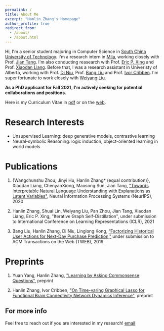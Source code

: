 ```yaml
---
permalink: /
title: About Me
excerpt: "Hanlin Zhang's Homepage"
author_profile: true
redirect_from: 
  - /about/
  - /about.html
---
```


Hi, I'm a senior student majoring in Computer Science in [South China University of Technology](http://www.scut.edu.cn/english/index.html). I'm a research intern in [Mila](https://mila.quebec/en/), working closely with Prof. [Jian Tang](https://jian-tang.com/). I'm also conducting reasearch with Prof. [Eric P. Xing](http://www.cs.cmu.edu/~epxing/) and Prof. [Xiaodan Liang](https://www.cs.cmu.edu/~xiaodan1/). Before that, I was a research assistant in Univeristy of Alberta, working with Prof. [Di Niu](https://sites.ualberta.ca/~dniu/Homepage/Home.html), Prof. [Bang Liu](https://sites.ualberta.ca/~bang3/) and Prof. [Ivor Cribben](https://www.ualberta.ca/business/about/contact-us/school-directory/ivor-cribben). I'm super fortunate to work closely with [Weiyang Liu](https://wyliu.com/).

**As a PhD applicant for Fall 2021, I'm actively seeking for potential collaborations and positions.**

Here is my Curriculum Vitae in [pdf](../files/hanlin_CV.pdf) or on the [web](https://cshlzhang.github.io/cv/).

Research Interests
======
* Unsupervised Learning: deep generative models, contrastive learning
* Neural-symbolic Reasoning: logic induction, object-oriented learning in world models

Publications
======
1. {Wangchunshu Zhou, Jinyi Hu, Hanlin Zhang* (equal contribution)}, Xiaodan Liang, ChenyanXiong, Maosong Sun, Jian Tang, ["Towards Interpretable Natural Language Understanding with Explanations as Latent Variables"](../files/NeurIPS2020.pdf), Neural Information Processing Systems (NeurIPS), 2020

2. Hanlin Zhang, Shuai Lin, Weiyang Liu, Pan Zhou, Jian Tang, Xiaodan Liang, Eric P. Xing, "Iterative Graph Self-Distillation", under submission to International Conference on Learning Representations (ICLR), 2021
  
3. Bang Liu, Hanlin Zhang, Di Niu, Linglong Kong, [“Factorizing Historical User Actions for Next-Day Purchase Prediction,"](../files/TWEB.pdf) under submission to ACM Transactions on the Web (TWEB), 2019

Preprints
======
1. Yuan Yang, Hanlin Zhang, ["Learning by Asking Commonsense Questions"](../files/logic.pdf), preprint
   
2. Hanlin Zhang, Ivor Cribben, ["On Time-varing Graphical Lasso for Functional Brain Connectivity Network Dynamics Inference"](../files/fMRI.pdf), preprint

For more info
------
Feel free to reach out if you are interested in my research! [email](cszhanghl@gmail.com)
